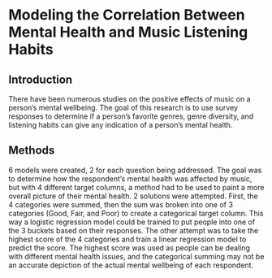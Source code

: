 # Modeling the Correlation Between Mental Health and Music Listening Habits

## Introduction
There have been numerous studies on the positive effects of music on a person’s mental wellbeing. The goal of this research is to use survey responses to determine if a person’s favorite genres, genre diversity, and listening habits can give any indication of a person’s mental health.

## Methods
6 models were created, 2 for each question being addressed. The goal was to determine how the respondent’s mental health was affected by music, but with 4 different target columns, a method had to be used to paint a more overall picture of their mental health. 2 solutions were attempted. First, the 4 categories were summed, then the sum was broken into one of 3 categories (Good, Fair, and Poor) to create a categorical target column. This way a logistic regression model could be trained to put people into one of the 3 buckets based on their responses. The other attempt was to take the highest score of the 4 categories and train a linear regression model to predict the score. The highest score was used as people can be dealing with different mental health issues, and the categorical summing may not be an accurate depiction of the actual mental wellbeing of each respondent.
